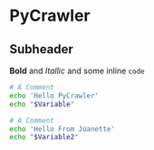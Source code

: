 # PyCrawler


## Subheader

**Bold** and *Itallic* and some inline `code`

```bash
# A Comment
echo 'Hello PyCrawler'
echo "$Variable"
```

```bash
# A Comment
echo 'Hello From Joanette'
echo "$Variable2"
```

